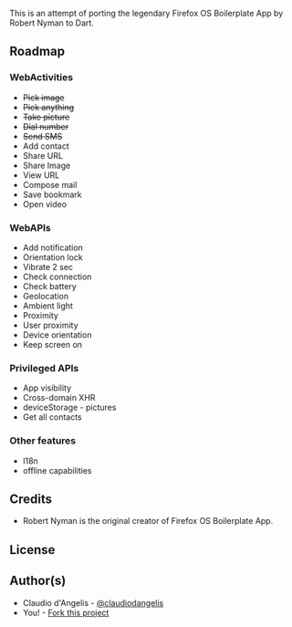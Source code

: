 This is an attempt of porting the legendary Firefox OS Boilerplate App by Robert Nyman to Dart.


## Roadmap

### WebActivities

- ~~Pick image~~
- ~~Pick anything~~
- ~~Take picture~~
- ~~Dial number~~
- ~~Send SMS~~
- Add contact
- Share URL
- Share Image
- View URL
- Compose mail
- Save bookmark
- Open video

### WebAPIs

- Add notification
- Orientation lock
- Vibrate 2 sec
- Check connection
- Check battery
- Geolocation
- Ambient light
- Proximity
- User proximity
- Device orientation
- Keep screen on

### Privileged APIs

- App visibility
- Cross-domain XHR
- deviceStorage - pictures
- Get all contacts

### Other features

- l18n
- offline capabilities

## Credits

- Robert Nyman is the original creator of Firefox OS Boilerplate App.

## License

## Author(s)
- Claudio d'Angelis - [@claudiodangelis](https://github.com/claudiodangelis)
- You! - [Fork this project](https://github.com/claudiodangelis/dart_FirefoxOS_boilerplate/fork)
